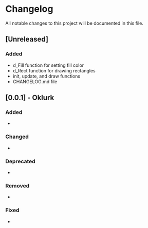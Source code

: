 # Changelog
All notable changes to this project will be documented in this file.

## [Unreleased]
### Added
- d_Fill function for setting fill color
- d_Rect function for drawing rectangles
- init, update, and draw functions
- CHANGELOG.md file

## [0.0.1] - Oklurk
### Added
- 

### Changed
- 

### Deprecated
- 

### Removed
- 

### Fixed
- 
